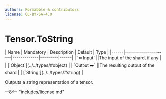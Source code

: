 ```yaml
---
authors: Formabble & contributors
license: CC-BY-SA-4.0
---
```



# Tensor.ToString

<div class="sh-parameters" markdown="1">
| Name | Mandatory | Description | Default | Type |
|------|---------------------|-------------|---------|------|
| `⬅️ Input` ||The input of the shard, if any | | [`Object`](../../types/#object) |
| `Output ➡️` ||The resulting output of the shard | | [`String`](../../types/#string) |

</div>

Outputs a string representation of a tensor.

--8<-- "includes/license.md"

